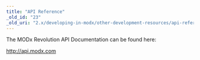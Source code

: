 ```yaml
---
title: "API Reference"
_old_id: "23"
_old_uri: "2.x/developing-in-modx/other-development-resources/api-reference"
---
```


The MODx Revolution API Documentation can be found here:

<http://api.modx.com>
